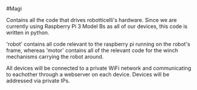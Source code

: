 #Magi

Contains all the code that drives robotticelli's hardware.
Since we are currently using Raspberry Pi 3 Model Bs as all
of our devices, this code is written in python.

'robot' contains all code relevant to the raspberry pi running 
on the robot's frame, whereas 'motor' contains all of the 
relevant code for the winch mechanisms carrying the robot around.

All devices will be connected to a private WiFi network and
communicating to eachother through a webserver on each device.
Devices will be addressed via private IPs.
